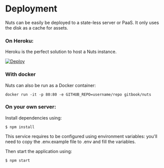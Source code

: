 # Deployment

Nuts can be easily be deployed to a state-less server or PaaS. It only uses the disk as a cache for assets.

### On Heroku:

Heroku is the perfect solution to host a Nuts instance.

[![Deploy](https://www.herokucdn.com/deploy/button.png)](https://heroku.com/deploy)

### With docker

Nuts can also be run as a Docker container:

```
docker run -it -p 80:80 -e GITHUB_REPO=username/repo gitbook/nuts
```

### On your own server:

Install dependencies using:

```
$ npm install
```

This service requires to be configured using environment variables: you'll need to copy the .env.example file to .env and fill the variables.

Then start the application using:

```
$ npm start
```
